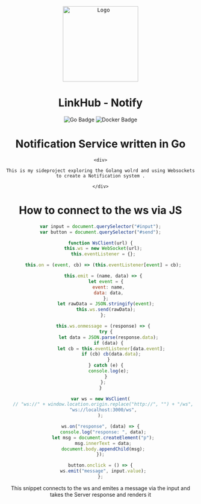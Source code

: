 <div align="center">
    <kbd>
    <img src="https://static.vecteezy.com/system/resources/previews/007/511/386/original/the-cute-octopus-is-smiling-clipart-trendy-doodle-style-vector.jpg" alt="Logo" height="200" width="200"/>
    </kbd>

# LinkHub - Notify

![Go Badge](https://img.shields.io/badge/Go-%2300ADD8?style=for-the-badge&logo=go&logoColor=white)
![Docker Badge](https://img.shields.io/badge/Docker-%234682B4?style=for-the-badge&logo=docker&logoColor=white)

# Notification Service written in Go

    <div>

    This is my sideproject exploring the Golang wolrd and using Websockets to create a Notification system .

    </div>

# How to connect to the ws via JS

```js
var input = document.querySelector("#input");
var button = document.querySelector("#send");

function WsClient(url) {
  this.ws = new WebSocket(url);
  this.eventListener = {};

  this.on = (event, cb) => (this.eventListener[event] = cb);

  this.emit = (name, data) => {
    let event = {
      event: name,
      data: data,
    };
    let rawData = JSON.stringify(event);
    this.ws.send(rawData);
  };

  this.ws.onmessage = (response) => {
    try {
      let data = JSON.parse(response.data);
      if (data) {
        let cb = this.eventListener[data.event];
        if (cb) cb(data.data);
      }
    } catch (e) {
      console.log(e);
    }
  };
}

var ws = new WsClient(
  // "ws://" + window.location.origin.replace("http://", "") + "/ws",
  "ws://localhost:3000/ws",
);

ws.on("response", (data) => {
  console.log("response: ", data);
  let msg = document.createElement("p");
  msg.innerText = data;
  document.body.appendChild(msg);
});

button.onclick = () => {
  ws.emit("message", input.value);
};
```

This snippet connects to the ws and emites a message via the input and takes the Server response and renders it

</div>
